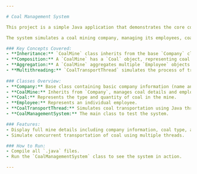 ```yaml
---

# Coal Management System

This project is a simple Java application that demonstrates the core concepts of **Object-Oriented Programming (OOP)** and **Multithreading**.

The system simulates a coal mining company, managing its employees, coal production, and transportation.

### Key Concepts Covered:
- **Inheritance:** `CoalMine` class inherits from the base `Company` class.
- **Composition:** A `CoalMine` has a `Coal` object, representing coal details.
- **Aggregation:** A `CoalMine` aggregates multiple `Employee` objects.
- **Multithreading:** `CoalTransportThread` simulates the process of transporting coal asynchronously.
  
### Classes Overview:
- **Company:** Base class containing basic company information (name and location).
- **CoalMine:** Inherits from `Company`, manages coal details and employees.
- **Coal:** Represents the type and quantity of coal in the mine.
- **Employee:** Represents an individual employee.
- **CoalTransportThread:** Simulates coal transportation using Java threads.
- **CoalManagementSystem:** The main class to test the system.

### Features:
- Display full mine details including company information, coal type, and employee list.
- Simulate concurrent transportation of coal using multiple threads.

### How to Run:
- Compile all `.java` files.
- Run the `CoalManagementSystem` class to see the system in action.

---
```


